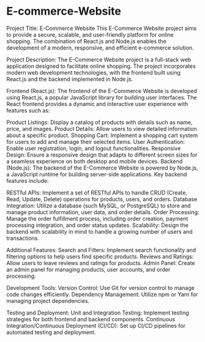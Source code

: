 # E-commerce-Website
Project Title: E-Commerce Website
This E-Commerce Website project aims to provide a secure, scalable, and user-friendly platform for online shopping. The combination of React.js and Node.js enables the development of a modern, responsive, and efficient e-commerce solution.

Project Description:
The E-Commerce Website project is a full-stack web application designed to facilitate online shopping. The project incorporates modern web development technologies, with the frontend built using React.js and the backend implemented in Node.js.

Frontend (React.js):
The frontend of the E-Commerce Website is developed using React.js, a popular JavaScript library for building user interfaces. The React frontend provides a dynamic and interactive user experience with features such as:

Product Listings: Display a catalog of products with details such as name, price, and images.
Product Details: Allow users to view detailed information about a specific product.
Shopping Cart: Implement a shopping cart system for users to add and manage their selected items.
User Authentication: Enable user registration, login, and logout functionalities.
Responsive Design: Ensure a responsive design that adapts to different screen sizes for a seamless experience on both desktop and mobile devices.
Backend (Node.js):
The backend of the E-Commerce Website is powered by Node.js, a JavaScript runtime for building server-side applications. Key backend features include:

RESTful APIs: Implement a set of RESTful APIs to handle CRUD (Create, Read, Update, Delete) operations for products, users, and orders.
Database Integration: Utilize a database (such  MySQL, or PostgreSQL) to store and manage product information, user data, and order details.
Order Processing: Manage the order fulfillment process, including order creation, payment processing integration, and order status updates.
Scalability: Design the backend with scalability in mind to handle a growing number of users and transactions.

Additional Features:
Search and Filters: Implement search functionality and filtering options to help users find specific products.
Reviews and Ratings: Allow users to leave reviews and ratings for products.
Admin Panel: Create an admin panel for managing products, user accounts, and order processing.

Development Tools:
Version Control: Use Git for version control to manage code changes efficiently.
Dependency Management: Utilize npm or Yarn for managing project dependencies.

Testing and Deployment:
Unit and Integration Testing: Implement testing strategies for both frontend and backend components.
Continuous Integration/Continuous Deployment (CI/CD): Set up CI/CD pipelines for automated testing and deployment.
